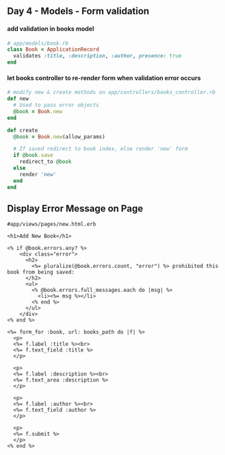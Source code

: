 ## Day 4 - Models - Form validation

#### add validation in books model

```ruby
# app/models/book.rb 
class Book < ApplicationRecord
  validates :title, :description, :author, presence: true
end

```


#### let books controller to re-render form when validation error occurs

```ruby
# modify new & create methods on app/controllers/books_controller.rb 
def new
  # Used to pass error objects
  @book = Book.new
end

def create
  @book = Book.new(allow_params)

  # If saved redirect to book index, else render 'new' form
  if @book.save
    redirect_to @book
  else
    render 'new'
  end
end
```


## Display Error Message on Page

```
#app/views/pages/new.html.erb

<h1>Add New Book</h1>

<% if @book.errors.any? %>
    <div class="error">
      <h2>
        <%= pluralize(@book.errors.count, "error") %> prohibited this book from being saved:
      </h2>
      <ul>
        <% @book.errors.full_messages.each do |msg| %>
          <li><%= msg %></li>
        <% end %>
      </ul>
    </div>
<% end %>

<%= form_for :book, url: books_path do |f| %>
  <p>
  <%= f.label :title %><br>
  <%= f.text_field :title %>
  </p>

  <p>
  <%= f.label :description %><br>
  <%= f.text_area :description %>
  </p>

  <p>
  <%= f.label :author %><br>
  <%= f.text_field :author %>
  </p>

  <p>
  <%= f.submit %>
  </p>
<% end %>

```

